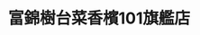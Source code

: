---
title: "富錦樹台菜香檳101旗艦店"
description: "富錦樹台菜香檳101旗艦店"
layout: shop
keywords:
  - 美食競賽
  - 台灣美食
  - 美食精選
datePublished: "2025-06-30"
dateModified: "2025-07-05"
city: "台北市"
district: "信義區"
address: "110台北市信義區市府路45號5 樓"
phone: "0281017770"
geo: "25.034235704553243, 121.56479335089682"
google_map: "https://maps.app.goo.gl/zTjaiqEAZyWeDVbX9"
footinder: ""
official: "https://www.fujintreeshop.com/"
award:
  - name: "500盤"
    year: "2024"
    entries:
      - dishes:
          - "油淋蟹黃麻婆豆腐"
          - "剝皮辣椒滑蛋"

---
